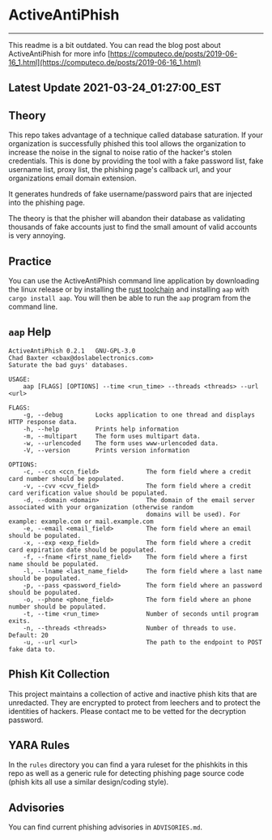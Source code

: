 # ActiveAntiPhish

---
This readme is a bit outdated. You can read the blog post about ActiveAntiPhish for more info [https://computeco.de/posts/2019-06-16_1.html](https://computeco.de/posts/2019-06-16_1.html)

## Latest Update 2021-03-24_01:27:00_EST

Theory
---

This repo takes advantage of a technique called database saturation. If your organization is successfully phished this tool allows the organization to increase the noise in the signal to noise ratio of the hacker's stolen credentials. This is done by providing the tool with a fake password list, fake username list, proxy list, the phishing page's callback url, and your organizations email domain extension.

It generates hundreds of fake username/password pairs that are injected into the phishing page.

The theory is that the phisher will abandon their database as validating thousands of fake accounts just to find the small amount of valid accounts is very annoying.

Practice
---

You can use the ActiveAntiPhish command line application by downloading the linux release or by installing the [rust toolchain](https://rustup.rs) and installing `aap` with `cargo install aap`. You will then be able to run the `aap` program from the command line.

## `aap` Help

```
ActiveAntiPhish 0.2.1	GNU-GPL-3.0
Chad Baxter <cbax@doslabelectronics.com>
Saturate the bad guys' databases.

USAGE:
    aap [FLAGS] [OPTIONS] --time <run_time> --threads <threads> --url <url>

FLAGS:
    -g, --debug         Locks application to one thread and displays HTTP response data.
    -h, --help          Prints help information
    -m, --multipart     The form uses multipart data.
    -w, --urlencoded    The form uses www-urlencoded data.
    -V, --version       Prints version information

OPTIONS:
    -c, --ccn <ccn_field>             The form field where a credit card number should be populated.
    -v, --cvv <cvv_field>             The form field where a credit card verification value should be populated.
    -d, --domain <domain>             The domain of the email server associated with your organization (otherwise random
                                      domains will be used). For example: example.com or mail.example.com
    -e, --email <email_field>         The form field where an email should be populated.
    -x, --exp <exp_field>             The form field where a credit card expiration date should be populated.
    -f, --fname <first_name_field>    The form field where a first name should be populated.
    -l, --lname <last_name_field>     The form field where a last name should be populated.
    -p, --pass <password_field>       The form field where an password should be populated.
    -o, --phone <phone_field>         The form field where an phone number should be populated.
    -t, --time <run_time>             Number of seconds until program exits.
    -n, --threads <threads>           Number of threads to use. Default: 20
    -u, --url <url>                   The path to the endpoint to POST fake data to.
```

Phish Kit Collection
---
This project maintains a collection of active and inactive phish kits that are unredacted. They are encrypted to protect from leechers and to protect the identities of hackers. Please contact me to be vetted for the decryption password.

YARA Rules
---
In the `rules` directory you can find a yara ruleset for the phishkits in this repo as well as a generic rule for detecting phishing page source code (phish kits all use a similar design/coding style).

Advisories
---
You can find current phishing advisories in `ADVISORIES.md`.
